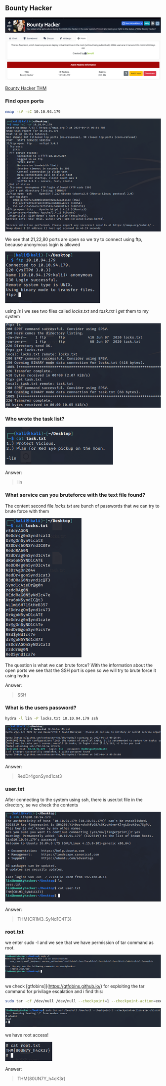 ## Bounty Hacker

![](attachments/Pasted%20image%2020230414160847.png)

[Bounty Hacker THM](https://tryhackme.com/room/cowboyhacker)

### Find open ports

```bash
nmap -sV -sC 10.10.94.179
```

![](attachments/Pasted%20image%2020230414160919.png)

We see that 21,22,80 ports are open so we try to connect using ftp, because anonymous login is allowed

![](attachments/Pasted%20image%2020230414161152.png)

using _ls_ i we see two files called _locks.txt_ and _task.txt_ i _get_ them to my system

![](attachments/Pasted%20image%2020230414161835.png)

### Who wrote the task list?

![](attachments/Pasted%20image%2020230414162022.png)

Answer:
>lin

### What service can you bruteforce with the text file found?

The content second file _locks.txt_ are bunch of passwords that we can try to brute force with them

![](attachments/Pasted%20image%2020230414162310.png)

The question is what we can brute force? With the information about the open ports we see that the SSH port is open so we will try to brute force it using hydra

Answer:
>SSH

### What is the users password?

```bash
hydra -l lin -P locks.txt 10.10.94.179 ssh 
```

![](attachments/Pasted%20image%2020230414162624.png)

Answer:
>RedDr4gonSynd1cat3

### user.txt 

After connecting to the system using ssh, there is user.txt file in the directory, se we check the contents

![](attachments/Pasted%20image%2020230414163030.png)

Answer:
>THM{CR1M3_SyNd1C4T3}

### root.txt

we enter sudo -l and we see that we have permission of tar command as root.

![](attachments/Pasted%20image%2020230414163542.png)

we check [gtfobins]](https://gtfobins.github.io/) for exploiting the tar command for privilage escalation and i find this:

```bash
sudo tar -cf /dev/null /dev/null --checkpoint=1 --checkpoint-action=exec=/bin/sh
```

![](attachments/Pasted%20image%2020230414163756.png)

we have root access!

![](attachments/Pasted%20image%2020230414163900.png)

Answer:
>THM{80UN7Y_h4cK3r}

